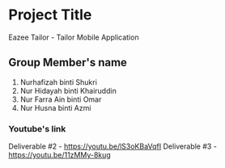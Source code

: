 # Project Title

Eazee Tailor - Tailor Mobile Application

## Group Member's name
1. Nurhafizah binti Shukri 
2. Nur Hidayah binti Khairuddin 
3. Nur Farra Ain binti Omar
4. Nur Husna binti Azmi 

### Youtube's link

Deliverable #2 - https://youtu.be/lS3oKBaVqfI
Deliverable #3 - https://youtu.be/11zMMy-8kug